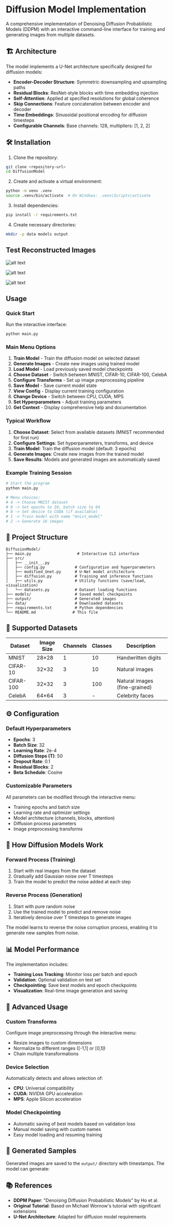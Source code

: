 # Diffusion Model Implementation

A comprehensive implementation of Denoising Diffusion Probabilistic Models (DDPM) with an interactive command-line interface for training and generating images from multiple datasets.

## 🏗️ Architecture

The model implements a U-Net architecture specifically designed for diffusion models:

- **Encoder-Decoder Structure**: Symmetric downsampling and upsampling paths
- **Residual Blocks**: ResNet-style blocks with time embedding injection
- **Self-Attention**: Applied at specified resolutions for global coherence
- **Skip Connections**: Feature concatenation between encoder and decoder
- **Time Embeddings**: Sinusoidal positional encoding for diffusion timesteps
- **Configurable Channels**: Base channels: 128, multipliers: [1, 2, 2]

## 🛠️ Installation

1. Clone the repository:
```bash
git clone <repository-url>
cd DiffusionModel
```

2. Create and activate a virtual environment:
```bash
python -m venv .venv
source .venv/bin/activate  # On Windows: .venv\Scripts\activate
```

3. Install dependencies:
```bash
pip install -r requirements.txt
```

4. Create necessary directories:
```bash
mkdir -p data models output
```
## Test Reconstructed Images
![alt text](output/clear/testingg.png)

![alt text](output/clear/haha.png)

![alt text](output/grid/asodhasd_1.png)
## Usage

### Quick Start

Run the interactive interface:
```bash
python main.py
```

### Main Menu Options

1. **Train Model** - Train the diffusion model on selected dataset
2. **Generate Images** - Create new images using trained model
3. **Load Model** - Load previously saved model checkpoints
4. **Choose Dataset** - Switch between MNIST, CIFAR-10, CIFAR-100, CelebA
5. **Configure Transforms** - Set up image preprocessing pipeline
6. **Save Model** - Save current model state
7. **View Config** - Display current training configuration
8. **Change Device** - Switch between CPU, CUDA, MPS
9. **Set Hyperparameters** - Adjust training parameters
10. **Get Context** - Display comprehensive help and documentation

### Typical Workflow

1. **Choose Dataset**: Select from available datasets (MNIST recommended for first run)
2. **Configure Settings**: Set hyperparameters, transforms, and device
3. **Train Model**: Train the diffusion model (default: 3 epochs)
4. **Generate Images**: Create new images from the trained model
5. **Save Results**: Models and generated images are automatically saved

### Example Training Session

```bash
# Start the program
python main.py

# Menu choices:
# 4 -> Choose MNIST dataset
# 9 -> Set epochs to 10, batch size to 64
# 8 -> Set device to CUDA (if available)
# 1 -> Train model with name "mnist_model"
# 2 -> Generate 16 images
```

## 📁 Project Structure

```
DiffusionModel/
├── main.py                    # Interactive CLI interface
├── src/
│   ├── __init__.py
│   ├── config.py             # Configuration and hyperparameters
│   ├── modified_Unet.py      # U-Net model architecture
│   ├── diffusion.py          # Training and inference functions
│   ├── utils.py              # Utility functions (save/load, visualization)
│   └── datasets.py           # Dataset loading functions
├── models/                   # Saved model checkpoints
├── output/                   # Generated images
├── data/                     # Downloaded datasets
├── requirements.txt          # Python dependencies
└── README.md                # This file
```

## 🎯 Supported Datasets

| Dataset | Image Size | Channels | Classes | Description |
|---------|------------|----------|---------|-------------|
| MNIST | 28×28 | 1 | 10 | Handwritten digits |
| CIFAR-10 | 32×32 | 3 | 10 | Natural images |
| CIFAR-100 | 32×32 | 3 | 100 | Natural images (fine-grained) |
| CelebA | 64×64 | 3 | - | Celebrity faces |

## ⚙️ Configuration

### Default Hyperparameters

- **Epochs**: 3
- **Batch Size**: 32
- **Learning Rate**: 2e-4
- **Diffusion Steps (T)**: 50
- **Dropout Rate**: 0.1
- **Residual Blocks**: 2
- **Beta Schedule**: Cosine

### Customizable Parameters

All parameters can be modified through the interactive menu:
- Training epochs and batch size
- Learning rate and optimizer settings
- Model architecture (channels, blocks, attention)
- Diffusion process parameters
- Image preprocessing transforms

## 🧠 How Diffusion Models Work

### Forward Process (Training)
1. Start with real images from the dataset
2. Gradually add Gaussian noise over T timesteps
3. Train the model to predict the noise added at each step

### Reverse Process (Generation)
1. Start with pure random noise
2. Use the trained model to predict and remove noise
3. Iteratively denoise over T timesteps to generate images

The model learns to reverse the noise corruption process, enabling it to generate new samples from noise.

## 📊 Model Performance

The implementation includes:
- **Training Loss Tracking**: Monitor loss per batch and epoch
- **Validation**: Optional validation on test set
- **Checkpointing**: Save best models and epoch checkpoints
- **Visualization**: Real-time image generation and saving

## 🔧 Advanced Usage

### Custom Transforms

Configure image preprocessing through the interactive menu:
- Resize images to custom dimensions
- Normalize to different ranges ([-1,1] or [0,1])
- Chain multiple transformations

### Device Selection

Automatically detects and allows selection of:
- **CPU**: Universal compatibility
- **CUDA**: NVIDIA GPU acceleration
- **MPS**: Apple Silicon acceleration

### Model Checkpointing

- Automatic saving of best models based on validation loss
- Manual model saving with custom names
- Easy model loading and resuming training

## 🎨 Generated Samples

Generated images are saved to the `output/` directory with timestamps. The model can generate:

## 📚 References

- **DDPM Paper**: "Denoising Diffusion Probabilistic Models" by Ho et al.
- **Original Tutorial**: Based on Michael Wornow's tutorial with significant extensions
- **U-Net Architecture**: Adapted for diffusion model requirements
